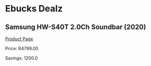 
# Ebucks Dealz
## Samsung HW-S40T 2.0Ch Soundbar (2020)
[Product Page](https://www.ebucks.com/web/shop/productSelected.do?prodId=1083505438&catId=1158501813)

Price: R4799.00

Savings: 1200.0


	
